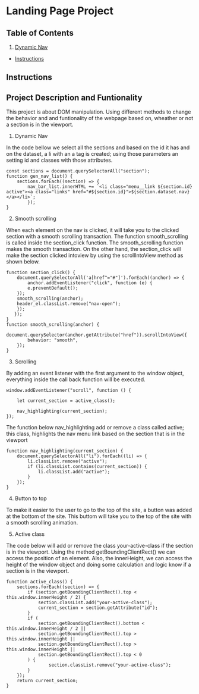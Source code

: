 # Landing Page Project

## Table of Contents

1. [Dynamic Nav](#dynamic_nav)

- [Instructions](#instructions)

## Instructions

## Project Description and Funtionality

This project is about DOM manipulation. Using different methods to change the behavior and and funtionality of the webpage based on,
wheather or not a section is in the viewport.

1. Dynamic Nav

In the code bellow we select all the sections and based on the id it has and on the dataset,
a li with an a tag is created; using those parameters an setting id and classes with those attributes.

    const sections = document.querySelectorAll("section");
    function gen_nav_list() {
        sections.forEach((section) => {
            nav_bar_list.innerHTML += `<li class="menu__link ${section.id} active"><a class="links" href="#${section.id}">${section.dataset.nav}</a></li>`;
            });
    }

2. Smooth scrolling

When each element on the nav is clicked, it will take you to the clicked section with a smooth scrolling transaction.
The function smooth_scrolling is called inside the section_click function. The smooth_scrolling function makes the smooth transaction.
On the other hand, the section_click will make the section clicked intoview by using the scrollIntoView method as shown below.

    function section_click() {
        document.querySelectorAll('a[href^="#"]').forEach((anchor) => {
            anchor.addEventListener("click", function (e) {
            e.preventDefault();
        });
        smooth_scrolling(anchor);
        header_el.classList.remove("nav-open");
        });
       });
    }
    function smooth_scrolling(anchor) {
        document.querySelector(anchor.getAttribute("href")).scrollIntoView({
            behavior: "smooth",
        });
    }

3. Scrolling

By adding an event listener with the first argument to the window object, everything inside the call back function will be executed.

    window.addEventListener("scroll", function () {

        let current_section = active_class();

        nav_highlighting(current_section);
    });

The function below nav_highlighting add or remove a class called active;
this class, highlights the nav menu link based on the section that is in the viewport

    function nav_highlighting(current_section) {
        document.querySelectorAll("li").forEach((li) => {
            li.classList.remove("active");
            if (li.classList.contains(current_section)) {
                li.classList.add("active");
            }
        });
    }

4. Button to top

To make it easier to the user to go to the top of the site, a button was added at the bottom of the site.
This buttom will take you to the top of the site with a smooth scrolling animation.

5. Active class

The code below will add or remove the class your-active-class if the section is in the viewport.
Using the method getBoundingClientRect() we can access the position of an element. Also, the innerHeight,
we can access the height of the window object and doing some calculation and logic know if a section is in the viewport.

    function active_class() {
        sections.forEach((section) => {
            if (section.getBoundingClientRect().top < this.window.innerHeight / 2) {
                section.classList.add("your-active-class");
                current_section = section.getAttribute("id");
            }
            if (
                section.getBoundingClientRect().bottom < this.window.innerHeight / 2 ||
                section.getBoundingClientRect().top > this.window.innerHeight ||
                section.getBoundingClientRect().top > this.window.innerHeight ||
                section.getBoundingClientRect().top < 0
            ) {
                    section.classList.remove("your-active-class");
            }
        });
        return current_section;
    }
